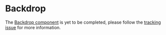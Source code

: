 # Backdrop

The [Backdrop component](https://material.io/go/design-backdrop) is yet to be completed, please follow the [tracking issue](https://github.com/material-components/material-components-ios/issues/3544) for more information.

